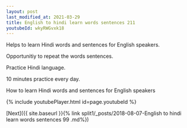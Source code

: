 ```yaml
---
layout: post
last_modified_at: 2021-03-29
title: English to hindi learn words sentences 211 
youtubeId: wkyRWGvxk18
---
```

 
 
Helps to learn Hindi words and sentences for English speakers.

Opportunitiy to repeat the words sentences. 

Practice Hindi language. 
 
10 minutes practice every day. 
 
How to learn Hindi words and sentences for English speakers 
 
{% include youtubePlayer.html id=page.youtubeId %}
 
 
[Next]({{ site.baseurl }}{% link  split1/_posts/2018-08-07-English to hindi learn words sentences 99 .md%})
 
